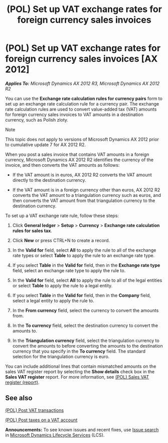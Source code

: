 ﻿---
title: (POL) Set up VAT exchange rates for foreign currency sales invoices
TOCTitle: (POL) Set up VAT exchange rates for foreign currency sales invoices
ms:assetid: a80c82d9-e2a3-4694-8537-4a7ec8cb699b
ms:mtpsurl: https://technet.microsoft.com/en-us/library/Dn511005(v=AX.60)
ms:contentKeyID: 59953760
ms.date: 04/18/2014
mtps_version: v=AX.60
f1_keywords:
- sales invoice
- sales invoices
- exchange rates
- exchange rate
- Poland
- PL - 00014
- foreign currencies
- foreign currency
- foreign trade
- Forms.ExchangeRateCurrencyPairCalculationRules
- VAT exchange rate
- VAT exchange rates
- MsDynAx060.Forms.ExchangeRateCurrencyPairCalculationRules
---

# (POL) Set up VAT exchange rates for foreign currency sales invoices [AX 2012]


_**Applies To:** Microsoft Dynamics AX 2012 R3, Microsoft Dynamics AX 2012 R2_

You can use the **Exchange rate calculation rules for currency pairs** form to set up an exchange rate calculation rule for a currency pair. The exchange rate calculation rules are used to convert value-added tax (VAT) amounts for foreign currency sales invoices to VAT amounts in a destination currency, such as Polish zloty.


> [!NOTE]
> <P>This topic does not apply to versions of Microsoft Dynamics AX 2012 prior to cumulative update 7 for AX 2012 R2.</P>



When you post a sales invoice that contains VAT amounts in a foreign currency, Microsoft Dynamics AX 2012 R2 identifies the currency of the invoice, and then converts the VAT amounts as follows:

  - If the VAT amount is in euros, AX 2012 R2 converts the VAT amount directly to the destination currency.

  - If the VAT amount is in a foreign currency other than euros, AX 2012 R2 converts the VAT amount to a triangulation currency such as euros, and then converts the VAT amount from that triangulation currency to the destination currency.

To set up a VAT exchange rate rule, follow these steps:

1.  Click **General ledger** \> **Setup** \> **Currency** \> **Exchange rate calculation rules for sales tax**.

2.  Click **New** or press CTRL+N to create a record.

3.  In the **Valid for** field, select **All** to apply the rule to all of the exchange rate types or select **Table** to apply the rule to an exchange rate type.

4.  If you select **Table** in the **Valid for** field, then in the **Exchange rate type** field, select an exchange rate type to apply the rule to.

5.  In the **Valid for** field, select **All** to apply the rule to all of the legal entities or select **Table** to apply the rule to a legal entity.

6.  If you select **Table** in the **Valid for** field, then in the **Company** field, select a legal entity to apply the rule to.

7.  In the **From currency** field, select the currency to convert the amounts from.

8.  In the **To currency** field, select the destination currency to convert the amounts to.

9.  In the **Triangulation currency** field, select the triangulation currency to convert the amounts to before converting the amounts to the destination currency that you specify in the **To currency** field. The standard selection for the triangulation currency is euro.

You can include additional lines that contain mismatched amounts on the sales VAT register report by selecting the **Show details** check box in the **Sales VAT register** report. For more information, see [(POL) Sales VAT register (report)](pol-sales-vat-register-report.md).

## See also

[(POL) Post VAT transactions](pol-post-vat-transactions.md)

[(POL) Post taxes on a VAT account](pol-post-taxes-on-a-vat-account.md)

  
**Announcements:** To see known issues and recent fixes, use [Issue search](http://go.microsoft.com/fwlink/?linkid=389258) in [Microsoft Dynamics Lifecycle Services](http://go.microsoft.com/fwlink/?linkid=306505) (LCS).

